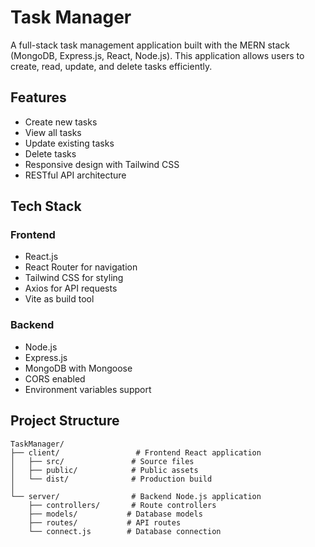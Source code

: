 # Task Manager

A full-stack task management application built with the MERN stack (MongoDB, Express.js, React, Node.js). This application allows users to create, read, update, and delete tasks efficiently.

## Features

- Create new tasks
- View all tasks
- Update existing tasks
- Delete tasks
- Responsive design with Tailwind CSS
- RESTful API architecture

## Tech Stack

### Frontend
- React.js
- React Router for navigation
- Tailwind CSS for styling
- Axios for API requests
- Vite as build tool

### Backend
- Node.js
- Express.js
- MongoDB with Mongoose
- CORS enabled
- Environment variables support

## Project Structure

```
TaskManager/
├── client/                 # Frontend React application
│   ├── src/               # Source files
│   ├── public/            # Public assets
│   └── dist/              # Production build
│
└── server/                # Backend Node.js application
    ├── controllers/       # Route controllers
    ├── models/           # Database models
    ├── routes/           # API routes
    └── connect.js        # Database connection
```

